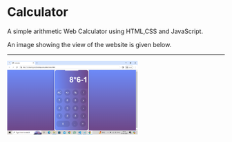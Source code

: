 # Calculator
A simple arithmetic  Web Calculator using HTML,CSS and JavaScript.
<p>
An image showing the view of the website is given below.<br><hr>
<img src="https://github.com/Jyoti-Chaurasia/Calculator/blob/main/Calculator.png" alt="Calculator Image" width="60%" height="40%"/>
</p>
